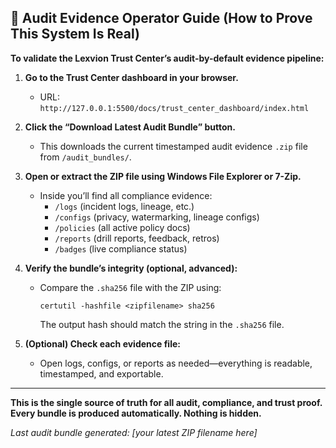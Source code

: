 ## 🚦 Audit Evidence Operator Guide (How to Prove This System Is Real)

**To validate the Lexvion Trust Center’s audit-by-default evidence pipeline:**

1. **Go to the Trust Center dashboard in your browser.**
   - URL: `http://127.0.0.1:5500/docs/trust_center_dashboard/index.html`

2. **Click the “Download Latest Audit Bundle” button.**
   - This downloads the current timestamped audit evidence `.zip` file from `/audit_bundles/`.

3. **Open or extract the ZIP file using Windows File Explorer or 7-Zip.**
   - Inside you’ll find all compliance evidence:  
     - `/logs` (incident logs, lineage, etc.)
     - `/configs` (privacy, watermarking, lineage configs)
     - `/policies` (all active policy docs)
     - `/reports` (drill reports, feedback, retros)
     - `/badges` (live compliance status)

4. **Verify the bundle’s integrity (optional, advanced):**
   - Compare the `.sha256` file with the ZIP using:
     ```
     certutil -hashfile <zipfilename> sha256
     ```
     The output hash should match the string in the `.sha256` file.

5. **(Optional) Check each evidence file:**
   - Open logs, configs, or reports as needed—everything is readable, timestamped, and exportable.

---

**This is the single source of truth for all audit, compliance, and trust proof. Every bundle is produced automatically. Nothing is hidden.**

*Last audit bundle generated: [your latest ZIP filename here]*



